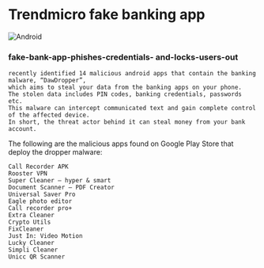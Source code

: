 # Trendmicro fake banking app
![Android](https://img.shields.io/badge/Android-3DDC84?style=for-the-badge&logo=android&logoColor=white)
### fake-bank-app-phishes-credentials- and-locks-users-out
    recently identified 14 malicious android apps that contain the banking malware, “DawDropper”, 
    which aims to steal your data from the banking apps on your phone. 
    The stolen data includes PIN codes, banking credentials, passwords etc. 
    This malware can intercept communicated text and gain complete control of the affected device. 
    In short, the threat actor behind it can steal money from your bank account.
    
The following are the malicious apps found on Google Play Store that deploy the dropper malware:

    Call Recorder APK         
    Rooster VPN
    Super Cleaner – hyper & smart
    Document Scanner – PDF Creator
    Universal Saver Pro
    Eagle photo editor
    Call recorder pro+
    Extra Cleaner
    Crypto Utils
    FixCleaner
    Just In: Video Motion
    Lucky Cleaner
    Simpli Cleaner
    Unicc QR Scanner
